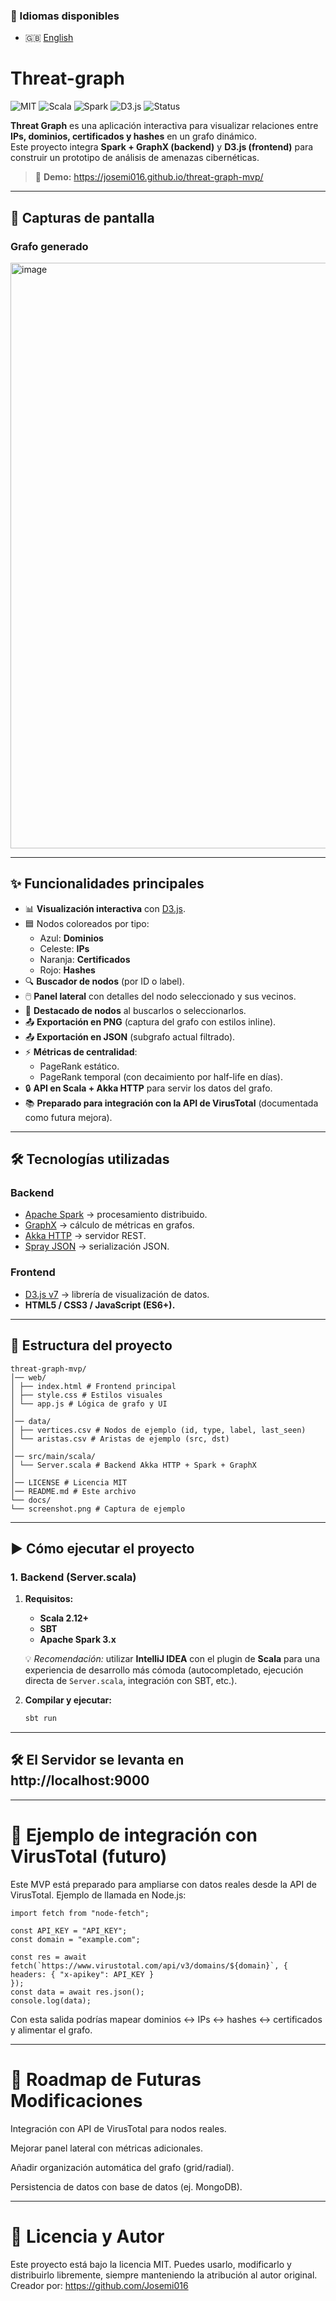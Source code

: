 ### 📖 Idiomas disponibles 
- 🇬🇧 [English](README.en.md)


# Threat-graph

![MIT](https://img.shields.io/badge/License-MIT-green.svg)
![Scala](https://img.shields.io/badge/Scala-2.12%2B-red)
![Spark](https://img.shields.io/badge/Spark-3.x-orange)
![D3.js](https://img.shields.io/badge/D3.js-v7-blue)
![Status](https://img.shields.io/badge/Live-Demo-success)

**Threat Graph** es una aplicación interactiva para visualizar relaciones entre **IPs, dominios, certificados y hashes** en un grafo dinámico.  
Este proyecto integra **Spark + GraphX (backend)** y **D3.js (frontend)** para construir un prototipo de análisis de amenazas cibernéticas.

> 🔗 **Demo:** https://josemi016.github.io/threat-graph-mvp/
---

## 📸 Capturas de pantalla

### Grafo generado
<img width="1919" height="937" alt="image" src="https://github.com/user-attachments/assets/baaf23af-d3ee-464b-b157-b8c02dfe32e2" />

---

## ✨ Funcionalidades principales

- 📊 **Visualización interactiva** con [D3.js](https://d3js.org/).
- 🟦 Nodos coloreados por tipo:
    - Azul: **Dominios**
    - Celeste: **IPs**
    - Naranja: **Certificados**
    - Rojo: **Hashes**
- 🔍 **Buscador de nodos** (por ID o label).
- 🖱️ **Panel lateral** con detalles del nodo seleccionado y sus vecinos.
- 🎯 **Destacado de nodos** al buscarlos o seleccionarlos.
- 📤 **Exportación en PNG** (captura del grafo con estilos inline).
- 📤 **Exportación en JSON** (subgrafo actual filtrado).
- ⚡ **Métricas de centralidad**:
    - PageRank estático.
    - PageRank temporal (con decaimiento por half-life en días).
- 🔒 **API en Scala + Akka HTTP** para servir los datos del grafo.
- 📚 **Preparado para integración con la API de VirusTotal** (documentada como futura mejora).

---

## 🛠️ Tecnologías utilizadas

### Backend
- [Apache Spark](https://spark.apache.org/) → procesamiento distribuido.
- [GraphX](https://spark.apache.org/graphx/) → cálculo de métricas en grafos.
- [Akka HTTP](https://doc.akka.io/docs/akka-http/current/) → servidor REST.
- [Spray JSON](https://github.com/spray/spray-json) → serialización JSON.

### Frontend
- [D3.js v7](https://d3js.org/) → librería de visualización de datos.
- **HTML5 / CSS3 / JavaScript (ES6+).**

---

## 📂 Estructura del proyecto
```
threat-graph-mvp/
│── web/
│ ├── index.html # Frontend principal
│ ├── style.css # Estilos visuales
│ └── app.js # Lógica de grafo y UI
│
│── data/
│ ├── vertices.csv # Nodos de ejemplo (id, type, label, last_seen)
│ └── aristas.csv # Aristas de ejemplo (src, dst)
│
│── src/main/scala/
│ └── Server.scala # Backend Akka HTTP + Spark + GraphX
│
│── LICENSE # Licencia MIT
│── README.md # Este archivo
└── docs/
└── screenshot.png # Captura de ejemplo
```
---
## ▶️ Cómo ejecutar el proyecto

### 1. Backend (Server.scala)

1. **Requisitos:**
    - **Scala 2.12+**
    - **SBT**
    - **Apache Spark 3.x**

   💡 *Recomendación:* utilizar **IntelliJ IDEA** con el plugin de **Scala** para una experiencia de desarrollo más cómoda (autocompletado, ejecución directa de `Server.scala`, integración con SBT, etc.).

2. **Compilar y ejecutar:**
   ```bash
   sbt run

---

## 🛠️ El Servidor se levanta en http://localhost:9000

---

# 📖 Ejemplo de integración con VirusTotal (futuro)

Este MVP está preparado para ampliarse con datos reales desde la API de VirusTotal.
Ejemplo de llamada en Node.js:

```
import fetch from "node-fetch";

const API_KEY = "API_KEY";
const domain = "example.com";

const res = await fetch(`https://www.virustotal.com/api/v3/domains/${domain}`, {
headers: { "x-apikey": API_KEY }
});
const data = await res.json();
console.log(data);
```
Con esta salida podrías mapear dominios ↔ IPs ↔ hashes ↔ certificados y alimentar el grafo.

---
# 📌 Roadmap de Futuras Modificaciones

Integración con API de VirusTotal para nodos reales.

Mejorar panel lateral con métricas adicionales.

Añadir organización automática del grafo (grid/radial).

Persistencia de datos con base de datos (ej. MongoDB).

---
# 📜 Licencia y Autor

Este proyecto está bajo la licencia MIT.
Puedes usarlo, modificarlo y distribuirlo libremente, siempre manteniendo la atribución al autor original.
Creador por: https://github.com/Josemi016
